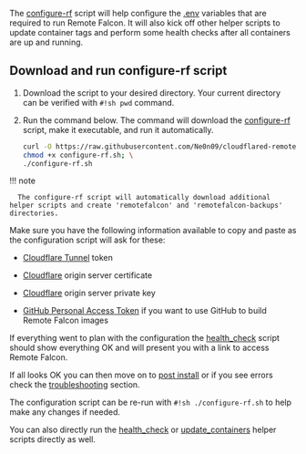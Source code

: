 The [configure-rf](../../scripts/index.md#__tabbed_1_1) script will help configure the [.env](../../architecture/files.md#env) variables that are required to run Remote Falcon. It will also kick off other helper scripts to update container tags and perform some health checks after all containers are up and running.

## Download and run configure-rf script

1. Download the script to your desired directory. Your current directory can be verified with `#!sh pwd` command.

2. Run the command below. The command will download the [configure-rf](../../scripts/index.md#__tabbed_1_1) script, make it executable, and run it automatically.
   
      ```sh
      curl -O https://raw.githubusercontent.com/Ne0n09/cloudflared-remotefalcon/main/configure-rf.sh; \
      chmod +x configure-rf.sh; \
      ./configure-rf.sh
      ```

!!! note

      The configure-rf script will automatically download additional helper scripts and create 'remotefalcon' and 'remotefalcon-backups' directories.

Make sure you have the following information available to copy and paste as the configuration script will ask for these:

- [Cloudflare Tunnel](https://one.dash.cloudflare.com/) token

- [Cloudflare](https://dash.cloudflare.com/) origin server certificate

- [Cloudflare](https://dash.cloudflare.com/) origin server private key

- [GitHub Personal Access Token](https://github.com/settings/tokens) if you want to use GitHub to build Remote Falcon images

If everything went to plan with the configuration the [health_check](../../scripts/index.md#__tabbed_1_3) script should show everything OK and will present you with a link to access Remote Falcon.

If all looks OK you can then move on to [post install](../post-install.md) or if you see errors check the [troubleshooting](../../troubleshooting/index.md) section.

The configuration script can be re-run with `#!sh ./configure-rf.sh` to help make any changes if needed.

You can also directly run the [health_check](../../scripts/index.md#__tabbed_1_3) or [update_containers](../../scripts/index.md#__tabbed_1_2)  helper scripts directly as well.